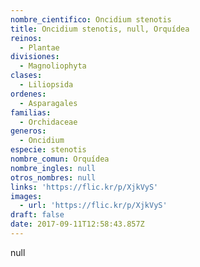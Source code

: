 ```yaml
---
nombre_cientifico: Oncidium stenotis
title: Oncidium stenotis, null, Orquídea
reinos:
  - Plantae
divisiones:
  - Magnoliophyta
clases:
  - Liliopsida
ordenes:
  - Asparagales
familias:
  - Orchidaceae
generos:
  - Oncidium
especie: stenotis
nombre_comun: Orquídea
nombre_ingles: null
otros_nombres: null
links: 'https://flic.kr/p/XjkVyS'
images:
  - url: 'https://flic.kr/p/XjkVyS'
draft: false
date: 2017-09-11T12:58:43.857Z
---
```

null
